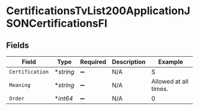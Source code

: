 # CertificationsTvList200ApplicationJSONCertificationsFI


## Fields

| Field                 | Type                  | Required              | Description           | Example               |
| --------------------- | --------------------- | --------------------- | --------------------- | --------------------- |
| `Certification`       | **string*             | :heavy_minus_sign:    | N/A                   | S                     |
| `Meaning`             | **string*             | :heavy_minus_sign:    | N/A                   | Allowed at all times. |
| `Order`               | **int64*              | :heavy_minus_sign:    | N/A                   | 0                     |